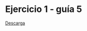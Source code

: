 # Ejercicio 1 - guía 5

[Descarga](https://drive.google.com/file/d/146u0jX_CqFI1UDRVcFAtQb8oXDpBqFLw/view?usp=sharing)
